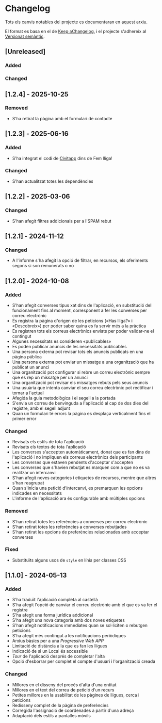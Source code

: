 # Changelog

Tots els canvis notables del projecte es documentaran en aquest arxiu.

El format es basa en el de [Keep
aChangelog](https://keepachangelog.com/en/1.0.0/), i el projecte s'adhereix al
[Versionat semàntic](https://semver.org/spec/v2.0.0.html).

## [Unreleased]

### Added

### Changed


## [1.2.4] - 2025-10-25

### Removed

- S'ha retirat la pàgina amb el formulari de contacte


## [1.2.3] - 2025-06-16

### Added

- S'ha integrat el codi de [Civitapp](https://github.com/transversalcoop/civitapp) dins de
  Fem lliga!

### Changed

- S'han actualitzat totes les dependències


## [1.2.2] - 2025-03-06

### Changed

- S'han afegit filtres addicionals per a l'SPAM rebut


## [1.2.1] - 2024-11-12

### Changed

- A l'informe s'ha afegit la opció de filtrar, en recursos, els oferiments segons si son
  remunerats o no


## [1.2.0] - 2024-10-08

### Added

- S'han afegit converses tipus xat dins de l'aplicació, en substitució del funcionament
  fins al moment, corresponent a fer les converses per correu electrònic
- Es registra la pàgina d'origen de les peticions («Has lliga?» i «Descobreix») per poder
  saber quina es fa servir més a la pràctica
- Es registren tots els correus electrònics enviats per poder validar-ne el contingut
- Algunes necessitats es consideren «publicables»
- Es poden publicar anuncis de les necessitats publicables
- Una persona externa pot revisar tots els anuncis publicats en una pàgina pública
- Una persona externa pot enviar un missatge a una organització que ha publicat un anunci
- Una organització pot configurar si rebre un correu electrònic sempre que es rep un
  missatge per un anunci
- Una organització pot revisar els missatges rebuts pels seus anuncis
- Una usuària que intenta canviar el seu correu electrònic pot rectificar i tornar a
  l'actual
- Afegida la guia metodològica i el segell a la portada
- S'envia un correu de benvinguda a l'aplicació al cap de dos dies del registre, amb el
  segell adjunt
- Quan un formulari té errors la pàgina es desplaça verticalment fins el primer error

### Changed

- Revisats els estils de tota l'aplicació
- Revisats els textos de tota l'aplicació
- Les converses s'accepten automàticament, donat que es fan dins de l'aplicació i no
  impliquen els correus electrònics dels participants
- Les converses que estaven pendents d'acceptar s'accepten
- Les converses que s'havien rebutjat es marquen com a que no es va realitzar un
  intercanvi
- S'han afegit noves categories i etiquetes de recursos, mentre que altres s'han reagrupat
- Quan s'inicia una petició d'intercanvi, es premarquen les opcions indicades en
  necessitats
- L'informe de l'aplicació ara és configurable amb múltiples opcions

### Removed

- S'han retirat totes les referències a converses per correu electrònic
- S'han retirat totes les referències a converses rebutjades
- S'han retirat les opcions de preferències relacionades amb acceptar converses

### Fixed

- Substituïts alguns usos de `style` en línia per classes CSS


## [1.1.0] - 2024-05-13

### Added

- S'ha traduït l'aplicació completa al castellà
- S'ha afegit l'opció de canviar el correu electrònic amb el que es va fer el
  registre
- S'ha afegit una forma jurídica addicional
- S'ha afegit una nova categoria amb dos noves etiquetes
- S'han afegit notificacions immediates quan se sol·liciten o rebutgen peticions
- S'ha afegit més contingut a les notificacions periòdiques
- Arxius bàsics per a una _Progressive Web APP_
- Limitació de distància a la que es fan les lligues
- Indicació de si un Local és accessible
- _Tour_ de l'aplicació després de completar l'alta
- Opció d'esborrar per complet el compte d'usuari i l'organització creada

### Changed

- Millores en el disseny del procés d'alta d'una entitat
- Millores en el text del correu de petició d'un recurs
- Petites millores en la usabilitat de les pàgines de lligues, cerca i peticions
- Redisseny complet de la pàgina de preferències
- Corregida l'assignació de coordenades a partir d'una adreça
- Adaptació dels estils a pantalles mòvils

